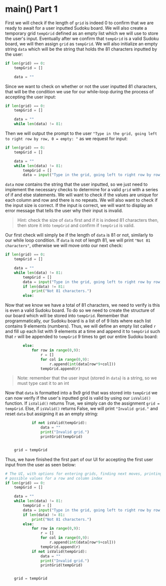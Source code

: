 <!--title={user input: main() part 1}-->

<!--badges={Algorithmns:36}-->

<!--concepts{User Input}-->

# main() Part 1

First we will check if the length of `grid` is indeed 0 to confirm that we are ready to await for a user inputted Sudoku board. We will also create a temporary grid `tempGrid` defined as an empty list which we will use to store the user's input. Eventually after we confirm that `tempGrid` is a valid Sudoku board, we will then assign `grid` as `tempGrid`. We will also initialize an empty string `data` which will be the string that holds the 81 characters inputted by the user:

```python
if len(grid) == 0:
	tempGrid = []

	data = ""
```

Since we want to check on whether or not the user inputted 81 characters, that will be the condition we use for our while-loop during the process of accepting the user input:

```python
if len(grid) == 0:
	tempGrid = []

	data = ""
	while len(data) != 81:
```

Then we will output the prompt to the user `"Type in the grid, going left to right row by row, 0 = empty: "` as we request for input:

```python
if len(grid) == 0:
	tempGrid = []

	data = ""
	while len(data) != 81:
		tempGrid = []
		data = input("Type in the grid, going left to right row by row, 0 = empty: ")
```

`data` now contains the string that the user inputted, so we just need to implement the necessary checks to determine for a valid `grid` with a series of if and else statements. We will want to check if the values are unique for each column and row and there is no repeats. We will also want to check if the input size is correct. If the input is correct, we will want to display an error message that tells the user why their input is invalid. 

> Hint: check the size of `data` first and if it is indeed 81 characters then, then store it into `tempGrid` and confirm if `tempGrid` is valid.

Our first check will simply be if the length of `data` is 81 or not,  similarly to our while loop condition. If `data` is not of length 81, we will print `"Not 81 characters"`, otherwise we will move onto our next check:

```python
if len(grid) == 0:
	tempGrid = []

	data = ""
	while len(data) != 81:
		tempGrid = []
		data = input("Type in the grid, going left to right row by row, 0 = empty: ")
		if len(data) != 81:
			print("Not 81 characters.")
		else:
```

Now that we know we have a total of 81 characters, we need to verify is this is even a valid Sudoku board. To do so we need to create the structure of our board which will be stored into `tempGrid`. Remember that programmatically, our Sudoku board is a list of of 9 lists where each list contains 9 elements (numbers). Thus, we will define an empty list called `r` and fill up each list with 9 elements at a time and append it to `tempGrid` such that `r` will be appended to `tempGrid` 9 times to get our entire Sudoku board:

```python
		else:
			for row in range(0,9):
				r = []
				for col in range(0,9):
					r.append(int(data[row*9+col]))
				tempGrid.append(r)
```

> Note: remember that the user input (stored in `data`) is a string, so we must type cast it to an int

Now that `data` is formatted into a 9x9 grid that was stored into `tempGrid` we can now verify if the user's inputted grid is valid by using our `isValid()` function. If `isValid()` returns True, we simply can do the assignment `grid = tempGrid`. Else, if `isValid()` returns False, we will print `"Invalid grid."` and reset `data` but assigning it as an empty string:

```python
			if not isValid(tempGrid):
				data = ""
				print("Invalid grid.")
				printGrid(tempGrid)


	grid = tempGrid
```

Thus, we have finished the first part of our UI for accepting the first user input from the user as seen below:

```python
# The UI, with options for entering grids, finding next moves, printing the current grid, finishing the grid, and printing out
# possible values for a row and column index
if len(grid) == 0:
	tempGrid = []

	data = ""
	while len(data) != 81:
		tempGrid = []
		data = input("Type in the grid, going left to right row by row, 0 = empty: ")
		if len(data) != 81:
			print("Not 81 characters.")
		else:
			for row in range(0,9):
				r = []
				for col in range(0,9):
					r.append(int(data[row*9+col]))
				tempGrid.append(r)
			if not isValid(tempGrid):
				data = ""
				print("Invalid grid.")
				printGrid(tempGrid)


	grid = tempGrid
```

